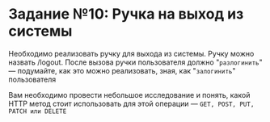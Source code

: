 # Задание №10: Ручка на выход из системы
Необходимо реализовать ручку для выхода из системы. Ручку можно назвать /logout. После вызова ручки пользователя
должно "`разлогинить`" — подумайте, как это можно реализовать, зная, как "`залогинить`" пользователя

Вам необходимо провести небольшое исследование и понять, какой HTTP метод стоит использовать для этой операции — `GET,
POST, PUT, PATCH или DELETE`
